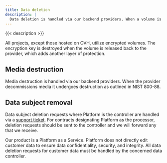 ```yaml
---
title: Data deletion
description: |
  Data deletion is handled via our backend providers. When a volume is released back to the provider, the provider performs a wipe on the data utilizing [NIST 800-88](https://csrc.nist.gov/publications/detail/sp/800-88/rev-1/final). This wipe is done immediately before reuse.
---
```


{{< description >}}

All projects, except those hosted on OVH, utilize encrypted volumes.
The encryption key is destroyed when the volume is released back to the provider,
which adds another layer of protection.

## Media destruction

Media destruction is handled via our backend providers. When the provider decommissions media it undergoes destruction as outlined in NIST 800-88.

## Data subject removal

Data subject deletion requests where Platform is the controller are handled via a [support ticket](https://docs.platform.sh/overview/getting-help.html). For contracts designating Platform as the processor, deletion requests should be sent to the controller and we will forward any that we receive.

Our product is a Platform as a Service. Platform does not directly edit customer data to ensure data confidentiality, security, and integrity. All data deletion requests for customer data must be handled by the concerned data controller.

